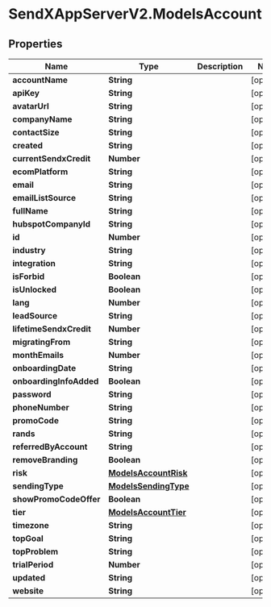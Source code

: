 # SendXAppServerV2.ModelsAccount

## Properties
Name | Type | Description | Notes
------------ | ------------- | ------------- | -------------
**accountName** | **String** |  | [optional] 
**apiKey** | **String** |  | [optional] 
**avatarUrl** | **String** |  | [optional] 
**companyName** | **String** |  | [optional] 
**contactSize** | **String** |  | [optional] 
**created** | **String** |  | [optional] 
**currentSendxCredit** | **Number** |  | [optional] 
**ecomPlatform** | **String** |  | [optional] 
**email** | **String** |  | [optional] 
**emailListSource** | **String** |  | [optional] 
**fullName** | **String** |  | [optional] 
**hubspotCompanyId** | **String** |  | [optional] 
**id** | **Number** |  | [optional] 
**industry** | **String** |  | [optional] 
**integration** | **String** |  | [optional] 
**isForbid** | **Boolean** |  | [optional] 
**isUnlocked** | **Boolean** |  | [optional] 
**lang** | **Number** |  | [optional] 
**leadSource** | **String** |  | [optional] 
**lifetimeSendxCredit** | **Number** |  | [optional] 
**migratingFrom** | **String** |  | [optional] 
**monthEmails** | **Number** |  | [optional] 
**onboardingDate** | **String** |  | [optional] 
**onboardingInfoAdded** | **Boolean** |  | [optional] 
**password** | **String** |  | [optional] 
**phoneNumber** | **String** |  | [optional] 
**promoCode** | **String** |  | [optional] 
**rands** | **String** |  | [optional] 
**referredByAccount** | **String** |  | [optional] 
**removeBranding** | **Boolean** |  | [optional] 
**risk** | [**ModelsAccountRisk**](ModelsAccountRisk.md) |  | [optional] 
**sendingType** | [**ModelsSendingType**](ModelsSendingType.md) |  | [optional] 
**showPromoCodeOffer** | **Boolean** |  | [optional] 
**tier** | [**ModelsAccountTier**](ModelsAccountTier.md) |  | [optional] 
**timezone** | **String** |  | [optional] 
**topGoal** | **String** |  | [optional] 
**topProblem** | **String** |  | [optional] 
**trialPeriod** | **Number** |  | [optional] 
**updated** | **String** |  | [optional] 
**website** | **String** |  | [optional] 


